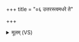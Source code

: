 +++
title = "०६ उत्तरस्त्वमधरे ते"

+++
<details><summary>मूलम् (VS)</summary>

उत्त॑र॒स्त्वमध॑रे ते स॒पत्ना॒ ये के च॑ राज॒न्प्रति॑शत्रवस्ते। ए॑कवृ॒ष इन्द्र॑सखा जिगी॒वां छ॑त्रूय॒तामा भ॑रा॒ भोज॑नानि ॥
</details>